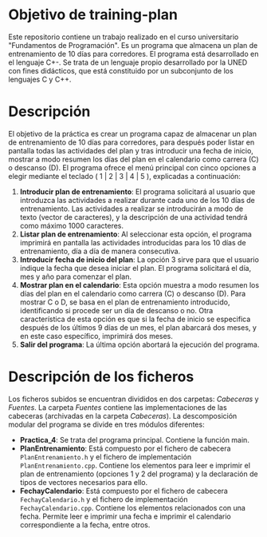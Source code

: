 # Objetivo de training-plan
Este repositorio contiene un trabajo realizado en el curso universitario "Fundamentos de Programación". Es un programa que almacena un plan de entrenamiento de 10 días para corredores. 
El programa está desarrollado en el lenguaje C+-. Se trata de un lenguaje propio desarrollado por la UNED con fines didácticos, que está constituido por un subconjunto de los lenguajes C y C++. 

# Descripción
El objetivo de la práctica es crear un programa capaz de almacenar un plan de entrenamiento de 10 días para corredores, para después poder listar en pantalla todas las actividades del plan y tras introducir una fecha de inicio, mostrar a modo resumen los días del plan en el calendario como carrera (C) o descanso (D).
El programa ofrece el menú principal con cinco opciones a elegir mediante el teclado ( 1 | 2 | 3 | 4 | 5 ), explicadas a continuación:
1. **Introducir plan de entrenamiento**: El programa solicitará al usuario que introduzca las actividades a realizar durante cada uno de los 10 días de entrenamiento. Las actividades a realizar se introducirán a modo de texto (vector de caracteres), y la descripción de una actividad tendrá como máximo 1000 caracteres.
2. **Listar plan de entrenamiento**: Al seleccionar esta opción, el programa imprimirá en pantalla las actividades introducidas para los 10 días de entrenamiento, día a día de manera consecutiva.
3. **Introducir fecha de inicio del plan**: La opción 3 sirve para que el usuario indique la fecha que desea iniciar el plan. El programa solicitará el día, mes y año para comenzar el plan.
4. **Mostrar plan en el calendario**: Esta opción muestra a modo resumen los días del plan en el calendario como carrera (C) o descanso (D). Para mostrar C o D, se basa en el plan de entrenamiento introducido, identificando si procede ser un día de descanso o no. Otra característica de esta opción es que si la fecha de inicio se especifica después de los últimos 9 días de un mes, el plan abarcará dos meses, y en este caso específico, imprimirá dos meses.
5. **Salir del programa**: La última opción abortará la ejecución del programa.

# Descripción de los ficheros
Los ficheros subidos se encuentran divididos en dos carpetas: _Cabeceras_ y _Fuentes_. La carpeta _Fuentes_ contiene las implementaciones de las cabeceras (archivadas en la carpeta _Cabeceras_).
La descomposición modular del programa se divide en tres módulos diferentes:
- **Practica_4**: Se trata del programa principal. Contiene la función main.
- **PlanEntrenamiento**: Está compuesto por el fichero de cabecera `PlanEntrenamiento.h` y el fichero de implementación `PlanEntrenamiento.cpp`. Contiene los elementos para leer e imprimir el plan de entrenamiento (opciones 1 y 2 del programa) y la declaración de tipos de vectores necesarios para ello.
- **FechayCalendario**: Está compuesto por el fichero de cabecera `FechayCalendario.h` y el fichero de implementación `FechayCalendario.cpp`. Contiene los elementos relacionados con una fecha. Permite leer e imprimir una fecha e imprimir el calendario correspondiente a la fecha, entre otros.
